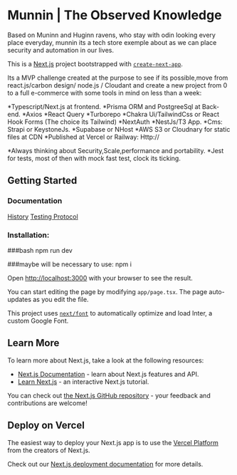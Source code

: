 
# Munnin | The Observed Knowledge
Based on Muninn and Huginn ravens, who stay with odin looking every place everyday, munnin its a tech store exemple about as we can place security and automation in our lives.

This is a [Next.js](https://nextjs.org/) project bootstrapped with [`create-next-app`](https://github.com/vercel/next.js/tree/canary/packages/create-next-app).

Its a MVP challenge created at the purpose to see if its possible,move from react.js/carbon design/ node.js / Cloudant and create a new project from 0 to a full e-commerce with some tools in mind on less than a week:

*Typescript/Next.js at frontend.
*Prisma ORM and PostgreeSql at Back-end.
*Axios
*React Query
*Turborepo
*Chakra Ui/TailwindCss or React Hook Forms (The choice its Tailwind)
*NextAuth
*NestJs/T3 App.
*Cms: Strapi or KeystoneJs.
*Supabase or NHost
*AWS S3 or Cloudnary for static files at CDN
*Published at  Vercel or Railway:
    Http://

*Always thinking about Security,Scale,performance and portability.
*Jest for tests, most of then with mock fast test, clock its ticking.

## Getting Started
### Documentation
[History](./HISTORY.md)
[Testing Protocol](./TESTP.md)

### Installation:

###bash
npm run dev

###maybe will be necessary to use:
npm i

Open [http://localhost:3000](http://localhost:3000) with your browser to see the result.

You can start editing the page by modifying `app/page.tsx`. The page auto-updates as you edit the file.

This project uses [`next/font`](https://nextjs.org/docs/basic-features/font-optimization) to automatically optimize and load Inter, a custom Google Font.

## Learn More
To learn more about Next.js, take a look at the following resources:

- [Next.js Documentation](https://nextjs.org/docs) - learn about Next.js features and API.
- [Learn Next.js](https://nextjs.org/learn) - an interactive Next.js tutorial.

You can check out [the Next.js GitHub repository](https://github.com/vercel/next.js/) - your feedback and contributions are welcome!

## Deploy on Vercel

The easiest way to deploy your Next.js app is to use the [Vercel Platform](https://vercel.com/new?utm_medium=default-template&filter=next.js&utm_source=create-next-app&utm_campaign=create-next-app-readme) from the creators of Next.js.

Check out our [Next.js deployment documentation](https://nextjs.org/docs/deployment) for more details.
